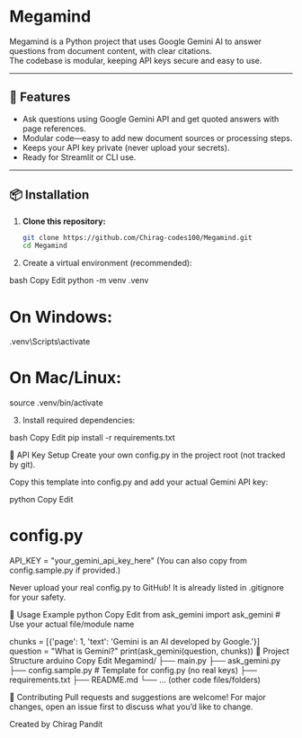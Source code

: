 # Megamind

Megamind is a Python project that uses Google Gemini AI to answer questions from document content, with clear citations.  
The codebase is modular, keeping API keys secure and easy to use.

---

## 🚀 Features

- Ask questions using Google Gemini API and get quoted answers with page references.
- Modular code—easy to add new document sources or processing steps.
- Keeps your API key private (never upload your secrets).
- Ready for Streamlit or CLI use.

---

## 📦 Installation

1. **Clone this repository:**
   ```bash
   git clone https://github.com/Chirag-codes100/Megamind.git
   cd Megamind
2. Create a virtual environment (recommended):

bash
Copy
Edit
python -m venv .venv
# On Windows:
.venv\Scripts\activate
# On Mac/Linux:
source .venv/bin/activate

3. Install required dependencies:

bash
Copy
Edit
pip install -r requirements.txt

🔑 API Key Setup
Create your own config.py in the project root (not tracked by git).

Copy this template into config.py and add your actual Gemini API key:

python
Copy
Edit
# config.py
API_KEY = "your_gemini_api_key_here"
(You can also copy from config.sample.py if provided.)

Never upload your real config.py to GitHub!
It is already listed in .gitignore for your safety.

📝 Usage Example
python
Copy
Edit
from ask_gemini import ask_gemini   # Use your actual file/module name

chunks = [{'page': 1, 'text': 'Gemini is an AI developed by Google.'}]
question = "What is Gemini?"
print(ask_gemini(question, chunks))
📂 Project Structure
arduino
Copy
Edit
Megamind/
├── main.py
├── ask_gemini.py
├── config.sample.py    # Template for config.py (no real keys)
├── requirements.txt
├── README.md
└── ... (other code files/folders)

🤝 Contributing
Pull requests and suggestions are welcome!
For major changes, open an issue first to discuss what you’d like to change.

Created by Chirag Pandit
